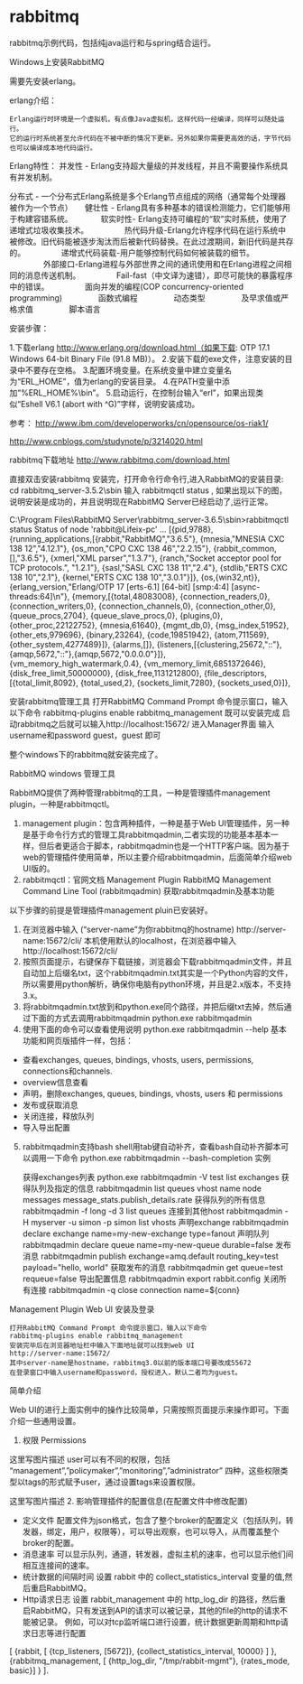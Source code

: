 # rabbitmq
rabbitmq示例代码，包括纯java运行和与spring结合运行。


Windows上安装RabbitMQ

需要先安装erlang。

erlang介绍：

    Erlang运行时环境是一个虚拟机，有点像Java虚拟机，这样代码一经编译，同样可以随处运行。
    它的运行时系统甚至允许代码在不被中断的情况下更新。另外如果你需要更高效的话，字节代码也可以编译成本地代码运行。 
Erlang特性： 
并发性 - Erlang支持超大量级的并发线程，并且不需要操作系统具有并发机制。 

分布式 - 一个分布式Erlang系统是多个Erlang节点组成的网络（通常每个处理器被作为一个节点） 
　
健壮性 - Erlang具有多种基本的错误检测能力，它们能够用于构建容错系统。 
　
　　软实时性- Erlang支持可编程的“软”实时系统，使用了递增式垃圾收集技术。 
　　
　　热代码升级-Erlang允许程序代码在运行系统中被修改。旧代码能被逐步淘汰而后被新代码替换。在此过渡期间，新旧代码是共存的。
　　
　　递增式代码装载-用户能够控制代码如何被装载的细节。 
　　
　　外部接口-Erlang进程与外部世界之间的通讯使用和在Erlang进程之间相同的消息传送机制。 
　　
　　Fail-fast（中文译为速错），即尽可能快的暴露程序中的错误。 
　　
　　面向并发的编程(COP concurrency-oriented programming) 
　　
　　函数式编程 
　　
　　动态类型 
　　
　　及早求值或严格求值 
　　
　　脚本语言


安装步骤：

1.下载erlang  http://www.erlang.org/download.html（如果下载: OTP 17.1 Windows 64-bit Binary File (91.8 MB)）。
2.安装下载的exe文件，注意安装的目录中不要存在空格。
3.配置环境变量。在系统变量中建立变量名为“ERL_HOME”，值为erlang的安装目录。
4.在PATH变量中添加“%ERL_HOME%\bin”。
5.启动运行，在控制台输入“erl”，如果出现类似“Eshell V6.1 (abort with ^G)”字样，说明安装成功。

参考：
http://www.ibm.com/developerworks/cn/opensource/os-riak1/

http://www.cnblogs.com/studynote/p/3214020.html

rabbitmq下载地址
http://www.rabbitmq.com/download.html

直接双击安装rabbitmq
安装完，打开命令行命令行,进入RabbitMQ的安装目录: cd rabbitmq_server-3.5.2\sbin
输入 rabbitmqctl status , 如果出现以下的图，说明安装是成功的，并且说明现在RabbitMQ Server已经启动了,运行正常。

C:\Program Files\RabbitMQ Server\rabbitmq_server-3.6.5\sbin>rabbitmqctl status
Status of node 'rabbit@Lifeix-pc' ...
[{pid,9788},
 {running_applications,[{rabbit,"RabbitMQ","3.6.5"},
                        {mnesia,"MNESIA  CXC 138 12","4.12.1"},
                        {os_mon,"CPO  CXC 138 46","2.2.15"},
                        {rabbit_common,[],"3.6.5"},
                        {xmerl,"XML parser","1.3.7"},
                        {ranch,"Socket acceptor pool for TCP protocols.",
                               "1.2.1"},
                        {sasl,"SASL  CXC 138 11","2.4"},
                        {stdlib,"ERTS  CXC 138 10","2.1"},
                        {kernel,"ERTS  CXC 138 10","3.0.1"}]},
 {os,{win32,nt}},
 {erlang_version,"Erlang/OTP 17 [erts-6.1] [64-bit] [smp:4:4] [async-threads:64]\n"},
 {memory,[{total,48083008},
          {connection_readers,0},
          {connection_writers,0},
          {connection_channels,0},
          {connection_other,0},
          {queue_procs,2704},
          {queue_slave_procs,0},
          {plugins,0},
          {other_proc,22122752},
          {mnesia,61640},
          {mgmt_db,0},
          {msg_index,51952},
          {other_ets,979696},
          {binary,23264},
          {code,19851942},
          {atom,711569},
          {other_system,4277489}]},
 {alarms,[]},
 {listeners,[{clustering,25672,"::"},{amqp,5672,"::"},{amqp,5672,"0.0.0.0"}]},
 {vm_memory_high_watermark,0.4},
 {vm_memory_limit,6851372646},
 {disk_free_limit,50000000},
 {disk_free,1131212800},
 {file_descriptors,[{total_limit,8092},
                    {total_used,2},
                    {sockets_limit,7280},
                    {sockets_used,0}]},

安装rabbitmq管理工具
打开RabbitMQ Command Prompt 命令提示窗口，输入以下命令
rabbitmq-plugins enable rabbitmq_management
既可以安装完成
启动rabbitmq之后就可以输入http://localhost:15672/ 进入Manager界面
输入 username和password guest，guest 即可

整个windows下的rabbitmq就安装完成了。


RabbitMQ windows 管理工具

RabbitMQ提供了两种管理rabbitmq的工具，一种是管理插件management plugin，一种是rabbitmqctl。
1. management plugin：包含两种插件，一种是基于Web UI管理插件，另一种是基于命令行方式的管理工具rabbitmqadmin,二者实现的功能基本基本一样，但后者更适合于脚本，rabbitmqadmin也是一个HTTP客户端。因为基于web的管理插件使用简单，所以主要介绍rabbitmqadmin，后面简单介绍web UI版的。
2. rabbitmqctl：官网文档
Management Plugin
RabbitMQ Management Command Line Tool (rabbitmqadmin)
获取rabbitmqadmin及基本功能

以下步骤的前提是管理插件management pluin已安装好。
1. 在浏览器中输入 (“server-name”为你rabbitmq的hostname)
http://server-name:15672/cli/
本机使用默认的localhost，在浏览器中输入
http://localhost:15672/cli/
2. 按照页面提示，右键保存下载链接，浏览器会下载rabbitmqadmin文件，并且自动加上后缀名txt，这个rabbitmqadmin.txt其实是一个Python内容的文件，所以需要用python解析，确保你电脑有python环境，并且是2.x版本，不支持3.x。
3. 将rabbitmqadmin.txt放到和python.exe同个路径，并把后缀txt去掉，然后通过下面的方式去调用rabbitmqadmin
python.exe rabbitmqadmin
4. 使用下面的命令可以查看使用说明
python.exe rabbitmqadmin --help
基本功能和网页版插件一样，包括：
- 查看exchanges, queues, bindings, vhosts, users, permissions, connections和channels.
- overview信息查看
- 声明，删除exchanges, queues, bindings, vhosts, users 和 permissions
- 发布或获取消息
- 关闭连接，释放队列
- 导入导出配置
5. rabbitmqadmin支持bash shell用tab键自动补齐，查看bash自动补齐脚本可以调用一下命令
python.exe rabbitmqadmin --bash-completion
实例

    获得exchanges列表
    python.exe rabbitmqadmin -V test list exchanges
    获得队列及指定的信息
    rabbitmqadmin list queues vhost name node messages message_stats.publish_details.rate
    获得队列的所有信息
    rabbitmqadmin -f long -d 3 list queues
    连接到其他host
    rabbitmqadmin -H myserver -u simon -p simon list vhosts
    声明exchange
    rabbitmqadmin declare exchange name=my-new-exchange type=fanout
    声明队列
    rabbitmqadmin declare queue name=my-new-queue durable=false
    发布消息
    rabbitmqadmin publish exchange=amq.default routing_key=test payload="hello, world"
    获取发布的消息
    rabbitmqadmin get queue=test requeue=false
    导出配置信息
    rabbitmqadmin export rabbit.config
    关闭所有连接
    rabbitmqadmin -q close connection name=${conn}

Management Plugin Web UI
安装及登录

    打开RabbitMQ Command Prompt 命令提示窗口，输入以下命令
    rabbitmq-plugins enable rabbitmq_management
    安装完毕后在浏览器地址栏中输入下面地址就可以找到web UI
    http://server-name:15672/
    其中server-name是hostname，rabbitmq3.0以前的版本端口号要改成55672
    在登录窗口中输入username和password，授权进入，默认二者均为guest。

简单介绍

Web UI的进行上面实例中的操作比较简单，只需按照页面提示来操作即可。下面介绍一些通用设置。
1. 权限 Permissions

这里写图片描述
user可以有不同的权限，包括 “management”,”policymaker”,”monitoring”,”administrator” 四种，这些权限类型以tags的形式赋予user，通过设置tags来设置权限。

这里写图片描述
2. 影响管理插件的配置信息(在配置文件中修改配置)
- 定义文件
配置文件为json格式，包含了整个broker的配置定义（包括队列，转发器，绑定，用户，权限等），可以导出观察，也可以导入，从而覆盖整个broker的配置。
- 消息速率
可以显示队列，通道，转发器，虚拟主机的速率，也可以显示他们间相互连接间的速率。
- 统计数据的间隔时间
设置 rabbit 中的 collect_statistics_interval 变量的值,然后重启RabbitMQ。
- Http请求日志
设置 rabbit_management 中的 http_log_dir 的路径，然后重启RabbitMQ，只有发送到API的请求可以被记录，其他的file的http的请求不能被记录。
例如，可以对tcp监听端口进行设置，统计数据更新周期和http请求日志等进行配置

[
  {rabbit,                    [ {tcp_listeners,               [5672]},
                                {collect_statistics_interval, 10000} ] },
  {rabbitmq_management,       [ {http_log_dir,  "/tmp/rabbit-mgmt"},
                                {rates_mode,    basic}] }
].
